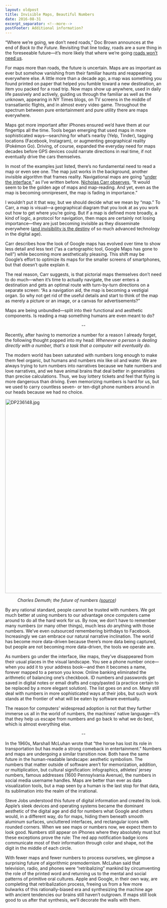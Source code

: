 ```yaml
---
layout: oldpost
title: Invisible Maps, Beautiful Numbers
date: 2016-08-31
excerpt_separator: <!--more-->
postFooter: Additional information?
---
```


“Where we’re going, we don’t need roads,” Doc Brown announces at the end of <em>Back to the Future</em>. Revisiting that line today, roads are a sure thing in the foreseeable future—it’s more likely that where we’re going <a href="http://globalguerrillas.typepad.com/globalguerrillas/2016/03/robotic-transportation-.html">roads won’t need us</a>.

For maps more than roads, the future is uncertain. Maps are as important as ever but somehow vanishing from their familiar haunts and reappearing everywhere else. A little more than a decade ago, a map was something you found printed on paper that helped you fumble toward a new destination, an item you packed for a road trip. Now maps show up anywhere, used in daily life passively and actively, guiding us through the familiar as well as the unknown, appearing in NY Times blogs, on TV screens in the middle of transatlantic flights, and in almost every video game. Throughout the spectrum between pure entertainment and pure utility there are maps everywhere.

Maps got more important after iPhones ensured we’d have them at our fingertips all the time. Tools began emerging that used maps in more sophisticated ways—searching for what’s nearby (Yelp, Tinder), tagging locations (Facebook, Instagram), or augmenting geographical reality (Pokémon Go). Driving, of course, expanded the everyday need for maps decades before GPS devices could narrate directions in real time, if not eventually drive the cars themselves.

In most of the examples just listed, there’s no fundamental need to read a map or even see one. The map just works in the background, another invisible algorithm that frames reality. Navigational maps are going “<a href="https://kneelingbus.wordpress.com/2016/03/10/under-the-interface/">under the interface</a>,” as I’ve written before. <a href="http://www.roughtype.com/?p=6952">Nicholas Carr observes</a>, “It would seem to be the golden age of maps and map-reading. And yet, even as the map is becoming omnipresent, the map is fading in importance.”

I wouldn’t put it that way, but we should decide what we mean by “map.” To Carr, a map is visual—a geographical diagram that you look at as you work out how to get where you’re going. But if a map is defined more broadly, a kind of logic, a protocol for navigation, then maps are certainly not losing importance—they are just becoming invisible as they disseminate everywhere (<a href="https://kneelingbus.wordpress.com/2016/01/07/narratives-of-the-invisible/">and invisibility is the destiny</a> of so much advanced technology in the digital age).

Carr describes how the look of Google maps has evolved over time to show less detail and less text (“as a cartographic tool, Google Maps has gone to hell”) while becoming more aesthetically pleasing. This shift may be Google’s effort to optimize its maps for the smaller screens of smartphones, but that doesn’t quite explain it.

The real reason, Carr suggests, is that pictorial maps themselves don’t need to do much—when it’s time to actually navigate, the user enters a destination and gets an optimal route with turn-by-turn directions on a separate screen: “As a navigation aid, the map is becoming a vestigial organ. So why not get rid of the useful details and start to think of the map as merely a picture or an image, or a canvas for advertisements?”

Maps are being unbundled—split into their functional and aesthetic components. Is reading a map something humans are even meant to do?
<p style="text-align:center;">--</p>
Recently, after having to memorize a number for a reason I already forget, the following thought popped into my head: <em>Whenever a person is dealing directly with a number, that’s a task that a computer will eventually do.</em>

The modern world has been saturated with numbers long enough to make them feel organic, but humans and numbers mix like oil and water. We are always trying to turn numbers into narratives because we hate numbers and love narratives, and we have animal brains that deal better in generalities than precise calculations. Thus, we buy lottery tickets and feel that flying is more dangerous than driving. Even memorizing numbers is hard for us, but we used to carry countless seven- or ten-digit phone numbers around in our heads because we had no choice.

<img class=" size-full wp-image-1232 aligncenter" src="https://kneelingbus.files.wordpress.com/2016/08/dp236148.jpg" alt="DP236148.jpg" width="517" height="625" />

<em>          Charles Demuth; the future of numbers (<a href="http://www.metmuseum.org/art/collection/search/488315">source</a>)</em>

By any rational standard, people cannot be trusted with numbers. We got much better at using numbers to our advantage once computers came around to do all the hard work for us. By now, we don’t have to remember many numbers (or many other things), much less <em>do</em> anything with those numbers. We’ve even outsourced remembering birthdays to Facebook. Increasingly we can embrace our natural narrative inclination. The world has become more data-driven because there’s more data being captured, but people are not becoming more data-driven, the tools we operate are.

As numbers go under the interface, like maps, they’ve disappeared from their usual places in the visual landscape. You see a phone number once—when you add it to your address book—and then it becomes a name, forever mapped to a person you know. Online banking eliminated the arithmetic of balancing one’s checkbook. ID numbers and passwords get saved in digital notes or email drafts and copy/pasted (a practice certain to be replaced by a more elegant solution). The list goes on and on. Many still deal with numbers in more sophisticated ways at their jobs, but such work stands at the frontier of what will be eaten by software eventually.

The reason for computers’ widespread adoption is not that they further immerse us all in the world of numbers, the machines’ native language—it’s that they help us escape from numbers and go back to what we do best, which is almost everything else.
<p style="text-align:center;">--</p>
In the 1960s, Marshall McLuhan wrote that “the horse has lost its role in transportation but has made a strong comeback in entertainment.” Numbers and maps are undergoing a similar transition now. Both have the same future in the human-readable landscape: aesthetic symbolism. The numbers that matter outside of software aren’t for memorization, addition, or multiplication, but cultural signification: infographics, athletes’ jersey numbers, famous addresses (1600 Pennsylvania Avenue), the numbers in social media username handles. Maps are better than ever as data visualization tools, but a map seen by a human is the last stop for that data, its sublimation into the realm of the irrational.

Steve Jobs understood this future of digital information and created its look. Apple’s sleek devices and operating systems became the dominant aesthetic of the digital age and did for numbers what Google and others would, in a different way, do for maps, hiding them beneath smooth aluminum surfaces, uncluttered interfaces, and rectangular icons with rounded corners. When we see maps or numbers now, we expect them to look good. Numbers still appear on iPhones where they absolutely must but these exceptions prove the rule: The red app notification badge icons communicate most of their information through color and shape, not the digit in the middle of each circle.

With fewer maps and fewer numbers to process ourselves, we glimpse a surprising future of algorithmic premodernism. McLuhan said that television, radio, and phones were “retribalizing” mankind by circumventing the role of the printed word and returning us to the mental and social patterns of primitive oral cultures. Apple and Google, in their own way, are completing that retribalization process, freeing us from a few more bulwarks of this rationally-biased era and synthesizing the machine age with ancient tendencies our brains still haven’t outgrown. If maps still look good to us after that synthesis, we’ll decorate the walls with them.